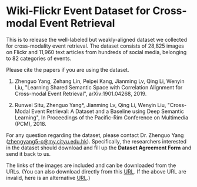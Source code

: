 # Wiki-Flickr Event Dataset for Cross-modal Event Retrieval
This is to release the well-labeled but weakly-aligned dataset we collected for cross-modality event retrieval. The dataset consists of 28,825 images on Flickr and 11,960 text articles from hundreds of social media, belonging to 82 categories of events.

Please cite the papers if you are using the dataset.

1. Zhenguo Yang, Zehang Lin, Peipei Kang, Jianming Lv, Qing Li, Wenyin Liu, "Learning Shared Semantic Space with Correlation Alignment for Cross-modal Event Retrieval", arXiv:1901.04268, 2019.

2. Runwei Situ, Zhenguo Yang*, Jianming Lv, Qing Li, Wenyin Liu, "Cross-Modal Event Retrieval: A Dataset and a Baseline using Deep Semantic Learning", In Proceedings of the Pacific-Rim Conference on Multimedia (PCM), 2018. 

For any question regarding the dataset, please contact Dr. Zhenguo Yang (zhengyang5-c@my.cityu.edu.hk). Specifically, the researchers interested in the dataset should download and fill up the **Dataset Agreement Form** and send it back to us.

The links of the images are included and can be downloaded from the URLs. (You can also download directly from this [URL](https://mail2gduteducn-my.sharepoint.com/:f:/g/personal/2111605074_mail2_gdut_edu_cn/EtUYoD-tMGRGu9kqVGj2s5wBQf0QgTteCN2Bs4HXMsSP_Q?e=c3t2dd). If the above URL are invalid, here is an alternative [URL](https://mail2gduteducn-my.sharepoint.com/:f:/g/personal/2111605074_mail2_gdut_edu_cn/EpTQodGCRZNLpHJNCOTxpB8B1TRqLm9Mi8cX4RY4KTvtKw?e=iUs9bf).)
